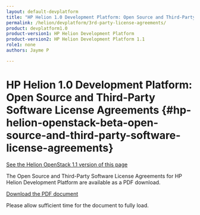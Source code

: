 ```yaml
---
layout: default-devplatform
title: "HP Helion 1.0 Development Platform: Open Source and Third-Party Software License Agreements"
permalink: /helion/devplatform/3rd-party-license-agreements/
product: devplatform1.0
product-version1: HP Helion Development Platform
product-version2: HP Helion Development Platform 1.1
role1: none
authors: Jayme P

---
```

<!--PUBLISHED-->

<script> 
function PageRefresh { 
onLoad="window.refresh"
}
PageRefresh();
</script>

<!--
<p style="font-size: small;"> <a href="/helion/openstack/eula/">&#9664; PREV | <a href="/helion/openstack/">&#9650; UP</a> | <a href="/helion/openstack/siteindex/">NEXT &#9654;</a> </p>
-->

# HP Helion 1.0 Development Platform: Open Source and Third-Party Software License Agreements {#hp-helion-openstack-beta-open-source-and-third-party-software-license-agreements}
[See the Helion OpenStack 1.1 version of this page](/helion/devplatform/1.1/3rd-party-license-agreements/)

The Open Source and Third-Party Software License Agreements for HP Helion Development Platform are available as a PDF download.

 [Download the PDF document](http://gaf2871b9d2d13cf45c1306b35bf01764.cdn.hpcloudsvc.com/DP_Thirdparty%20v2.pdf)

Please allow sufficient time for the document to fully load.

